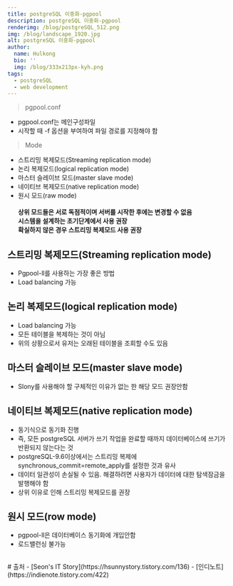 ```yaml
---
title: postgreSQL 이중화-pgpool
description: postgreSQL 이중화-pgpool
renderimg: /blog/postgreSQL_512.png
img: /blog/landscape_1920.jpg
alt: postgreSQL 이중화-pgpool
author:
  name: Hulkong
  bio: ''
  img: /blog/333x213px-kyh.png
tags:
  - postgreSQL
  - web development
---
```


> pgpool.conf

- pgpool.conf는 메인구성파일
- 시작할 때 -f 옵션을 부여하여 파일 경로를 지정해야 함

> Mode

- 스트리밍 복제모드(Streaming replication mode)
- 논리 복제모드(logical replication mode)
- 마스터 슬레이브 모드(master slave mode)
- 네이티브 복제모드(native replication mode)
- 원시 모드(raw mode)  
  <br/>
  **상위 모드들은 서로 독점적이며 서버를 시작한 후에는 변경할 수 없음**  
  **시스템을 설계하는 초기단계에서 사용 권장**  
  **확실하지 않은 경우 스트리밍 복제모드 사용 권장**

## 스트리밍 복제모드(Streaming replication mode)

- Pgpool-ll를 사용하는 가장 좋은 방법
- Load balancing 가능

## 논리 복제모드(logical replication mode)

- Load balancing 가능
- 모든 테이블을 복제하는 것이 아님
- 위의 상황으로서 유저는 오래된 테이블을 조회할 수도 있음

## 마스터 슬레이브 모드(master slave mode)

- Slony를 사용해야 할 구체적인 이유가 없는 한 해당 모드 권장안함

## 네이티브 복제모드(native replication mode)

- 동기식으로 동기화 진행
- 즉, 모든 postgreSQL 서버가 쓰기 작업을 완료할 때까지 데이터베이스에 쓰기가 반환되지 않는다는 것
- postgreSQL-9.6이상에서는 스트리밍 복제에 synchronous_commit=remote_apply를 설정한 것과 유사
- 데이터 일관성이 손실될 수 있음. 해결하려면 사용자가 데이터에 대한 탐색잠금을 발행해야 함
- 상위 이유로 인해 스트리밍 복제모드를 권장

## 원시 모드(row mode)

- pgpool-ll은 데이터베이스 동기화에 개입안함
- 로드밸런싱 불가능

<br/>
# 출처
- [Seon's IT Story](https://hsunnystory.tistory.com/136)
- [인디노트](https://indienote.tistory.com/422)
